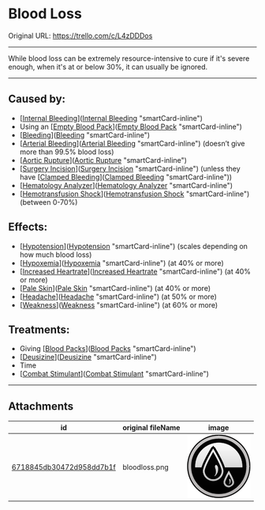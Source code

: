# Blood Loss

Original URL: https://trello.com/c/L4zDDDos

---

While blood loss can be extremely resource-intensive to cure if it's severe enough, when it's at or below 30%, it can usually be ignored.

---

## Caused by:

- [[Internal Bleeding](../Torso/Internal%20Bleeding.md)]([Internal Bleeding](../Torso/Internal%20Bleeding.md) "smartCard-inline")
- Using an [[Empty Blood Pack](../Items/Empty%20Blood%20Pack.md)]([Empty Blood Pack](../Items/Empty%20Blood%20Pack.md) "smartCard-inline")
- [[Bleeding](../Any%20bodypart/Bleeding.md)]([Bleeding](../Any%20bodypart/Bleeding.md) "smartCard-inline")
- [[Arterial Bleeding](../Extremities/Arterial%20Bleeding.md)]([Arterial Bleeding](../Extremities/Arterial%20Bleeding.md) "smartCard-inline") (doesn’t give more than 99.5% blood loss)
- [[Aortic Rupture](../Torso/Aortic%20Rupture.md)]([Aortic Rupture](../Torso/Aortic%20Rupture.md) "smartCard-inline")
- [[Surgery Incision](../Surgery/Surgery%20Incision.md)]([Surgery Incision](../Surgery/Surgery%20Incision.md) "smartCard-inline") (unless they have [[Clamped Bleeding](../Surgery/Clamped%20Bleeding.md)]([Clamped Bleeding](../Surgery/Clamped%20Bleeding.md) "smartCard-inline"))
- [[Hematology Analyzer](../Items/Hematology%20Analyzer.md)]([Hematology Analyzer](../Items/Hematology%20Analyzer.md) "smartCard-inline")
- [[Hemotransfusion Shock](Hemotransfusion%20Shock.md)]([Hemotransfusion Shock](Hemotransfusion%20Shock.md) "smartCard-inline") (between 0-70%)

## Effects:

- [[Hypotension](Hypotension.md)]([Hypotension](Hypotension.md) "smartCard-inline") (scales depending on how much blood loss)
- [[Hypoxemia](Hypoxemia.md)]([Hypoxemia](Hypoxemia.md) "smartCard-inline") (at 40% or more)
- [[Increased Heartrate](../Symptoms/Increased%20Heartrate.md)]([Increased Heartrate](../Symptoms/Increased%20Heartrate.md) "smartCard-inline") (at 40% or more)
- [[Pale Skin](../Symptoms/Pale%20Skin.md)]([Pale Skin](../Symptoms/Pale%20Skin.md) "smartCard-inline") (at 40% or more)
- [[Headache](../Symptoms/Headache.md)]([Headache](../Symptoms/Headache.md) "smartCard-inline") (at 50% or more)
- [[Weakness](../Symptoms/Weakness.md)]([Weakness](../Symptoms/Weakness.md) "smartCard-inline") (at 60% or more)

## Treatments:

- Giving [[Blood Packs](../Items/Blood%20Packs.md)]([Blood Packs](../Items/Blood%20Packs.md) "smartCard-inline")
- [[Deusizine](../Items/Deusizine.md)]([Deusizine](../Items/Deusizine.md) "smartCard-inline")
- Time
- [[Combat Stimulant](../Items/Combat%20Stimulant.md)]([Combat Stimulant](../Items/Combat%20Stimulant.md) "smartCard-inline")

---

## Attachments

id | original fileName | image
---|---|---
[6718845db30472d958dd7b1f](./Blood%20Loss%20-%20Attachments/6718845db30472d958dd7b1f.png) | bloodloss.png | ![bloodloss.png\|200](./Blood%20Loss%20-%20Attachments/6718845db30472d958dd7b1f.png)